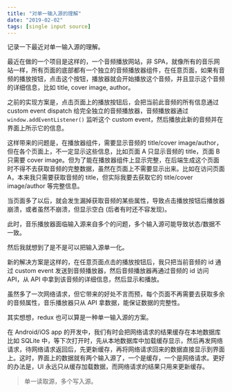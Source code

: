 ```yaml
---
title: "对单一输入源的理解"
date: "2019-02-02"
tags: [single input source]
---
```


记录一下最近对单一输入源的理解。

最近在做的一个项目是这样的，一个音频播放网站，非 SPA，就像所有的音乐网站一样，所有页面的底部都有一个独立的音频播放器组件，在任意页面，如果有音频的播放按钮，点击这个按钮，播放器就会开始播放这个音频，并且显示这个音频的详细信息，比如 title, cover image, author。

之前的实现方案是，点击页面上的播放按钮后，会把当前此音频的所有信息通过 custom event dispatch 给完全独立的音频播放器，音频播放器通过 `window.addEventListener()` 监听这个 custom event，然后播放此新的音频并在界面上所示它的信息。

这样带来的问题是，在播放器组件，需要显示音频的 title/cover image/author，但在各个页面上，不一定显示这些信息，比如页面 A 只显示音频的 title，页面 B 只需要 cover image。但为了能在播放器组件上显示完整，在后端生成这个页面时不得不去获取音频的完整数据，虽然在页面上不需要显示出来。比如在访问页面 A，本来我只需要获取音频的 title，但实际我要去获取它的 title/cover image/author 等完整信息。

当页面多了以后，就会发生漏掉获取音频的某些属性，导致点击播放按钮后播放器崩溃，或者虽然不崩溃，但显示空白 (后者有时还不容发现)。

此时，音乐播放器面临输入源来自多个的问题，多个输入源可能导致状态/数据不一致。

然后我就想到了是不是可以把输入源单一化。

新的解决方案是这样的，在任意页面点击的播放按钮后，我只把当前音频的 id 通过 custom event 发送到音频播放器，然后音频播放器再通过音频的 id 访问 API，从 API 中拿到该音频的详细信息，然后显示和播放。

虽然多了一次网络请求，但它带来的好处不言而预，每个页面不再需要去获取多余的音频属性，音乐播放器只从 API 拿数据，能保证数据的完整性。

其实想想，redux 也可以算是一种单一输入源的方案。

在 Android/iOS app 的开发中，我们有时会把网络请求的结果缓存在本地数据库比如 SQLite 中，等下次打开时，先从本地数据库中加载缓存显示，然后再发网络请求，待网络请求返回后，先更新缓存，再将网络请求回来的数据直接显示到界面上。这时，界面上的数据就有两个输入源了，一个是缓存，一个是网络请求。更好的办法是，UI 永远只从缓存加载数据，而网络请求的结果只用来更新缓存。

> 单一读取源，多个写入源。
